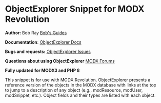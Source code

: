 ObjectExplorer Snippet for MODX Revolution
==========================================

**Author:** Bob Ray [Bob's Guides](https://bobsguides.com)

**Documentation:** [ObjectExplorer Docs](https://bobsguides.com/objectexplorer-tutorial.html)

**Bugs and requests:** [ObjectExplorer Issues](https://github.com/BobRay/ObjectExplorer/issues)

**Questions about using ObjectExplorer** [MODX Forums](https://community.modx.com)

**Fully updated for MODX3 and PHP 8**

This snippet is for use with MODX Revolution. ObjectExplorer presents a reference version of the objects in the MODX database with links at the top to jump to a description of any object (e.g., modResource, modUser, modSnippet, etc.). Object fields and their types are listed with each object.
